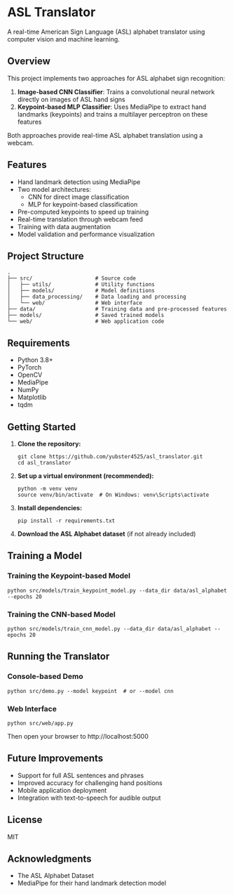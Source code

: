 # ASL Translator

A real-time American Sign Language (ASL) alphabet translator using computer vision and machine learning.

## Overview

This project implements two approaches for ASL alphabet sign recognition:

1. **Image-based CNN Classifier**: Trains a convolutional neural network directly on images of ASL hand signs
2. **Keypoint-based MLP Classifier**: Uses MediaPipe to extract hand landmarks (keypoints) and trains a multilayer perceptron on these features

Both approaches provide real-time ASL alphabet translation using a webcam.

## Features

- Hand landmark detection using MediaPipe
- Two model architectures:
  - CNN for direct image classification
  - MLP for keypoint-based classification
- Pre-computed keypoints to speed up training
- Real-time translation through webcam feed
- Training with data augmentation
- Model validation and performance visualization

## Project Structure

```
.
├── src/                    # Source code
│   ├── utils/              # Utility functions
│   ├── models/             # Model definitions
│   ├── data_processing/    # Data loading and processing
│   └── web/                # Web interface
├── data/                   # Training data and pre-processed features
├── models/                 # Saved trained models
└── web/                    # Web application code
```

## Requirements

- Python 3.8+
- PyTorch
- OpenCV
- MediaPipe
- NumPy
- Matplotlib
- tqdm

## Getting Started

1. **Clone the repository:**
   ```
   git clone https://github.com/yubster4525/asl_translator.git
   cd asl_translator
   ```

2. **Set up a virtual environment (recommended):**
   ```
   python -m venv venv
   source venv/bin/activate  # On Windows: venv\Scripts\activate
   ```

3. **Install dependencies:**
   ```
   pip install -r requirements.txt
   ```

4. **Download the ASL Alphabet dataset** (if not already included)

## Training a Model

### Training the Keypoint-based Model

```
python src/models/train_keypoint_model.py --data_dir data/asl_alphabet --epochs 20
```

### Training the CNN-based Model

```
python src/models/train_cnn_model.py --data_dir data/asl_alphabet --epochs 20
```

## Running the Translator

### Console-based Demo

```
python src/demo.py --model keypoint  # or --model cnn
```

### Web Interface

```
python src/web/app.py
```

Then open your browser to http://localhost:5000

## Future Improvements

- Support for full ASL sentences and phrases
- Improved accuracy for challenging hand positions
- Mobile application deployment
- Integration with text-to-speech for audible output

## License

MIT

## Acknowledgments

- The ASL Alphabet Dataset
- MediaPipe for their hand landmark detection model
